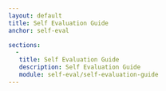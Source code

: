 ```yaml
---
layout: default
title: Self Evaluation Guide 
anchor: self-eval

sections:
  -
   title: Self Evaluation Guide
   description: Self Evaluation Guide
   module: self-eval/self-evaluation-guide
---
```

